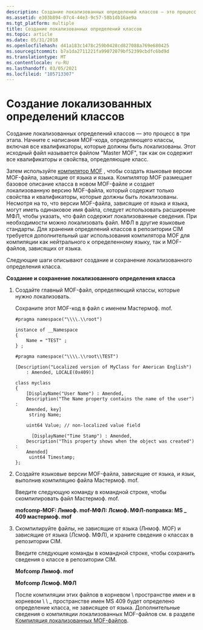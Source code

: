 ```yaml
---
description: Создание локализованных определений классов — это процесс в три этапа.
ms.assetid: e303b894-07c4-44e3-9c57-58b1db16ae9a
ms.tgt_platform: multiple
title: Создание локализованных определений классов
ms.topic: article
ms.date: 05/31/2018
ms.openlocfilehash: d41a183c1478c259b0428cd827088a769e680425
ms.sourcegitcommit: b7a1da2711221fa99072079bf52399cbdfc6bd9d
ms.translationtype: MT
ms.contentlocale: ru-RU
ms.lasthandoff: 03/05/2021
ms.locfileid: "105713307"
---
```

# <a name="creating-localized-class-definitions"></a>Создание локализованных определений классов

Создание локализованных определений классов — это процесс в три этапа. Начните с написания MOF-кода, определяющего классы, включая все квалификаторы, которые должны быть локализованы. Этот исходный файл называется файлом "Master MOF", так как он содержит все квалификаторы и свойства, определяющие класс.

Затем используйте [компилятор MOF](mofcomp.md) , чтобы создать языковые версии MOF-файла, зависящие от языка и языка. Компилятор MOF размещает базовое описание класса в новом MOF-файле и создает локализованную версию MOF-файла, который содержит только свойства и квалификаторы, которые должны быть локализованы. Несмотря на то, что версии MOF-файла, зависящие от языка и языка, могут иметь одинаковое имя файла, следует использовать расширение МФЛ, чтобы указать, что файл содержит локализованные сведения. При необходимости можно локализовать файл. МФЛ в другие языковые стандарты. Для хранения определений классов в репозитории CIM требуется дополнительный шаг использования компилятора MOF для компиляции как нейтрального к определенному языку, так и MOF-файлов, зависящих от языка.

Следующие шаги описывают создание и сохранение локализованного определения класса.

**Создание и сохранение локализованного определения класса**

1.  Создайте главный MOF-файл, определяющий классы, которые нужно локализовать.

    Сохраните этот MOF-код в файл с именем Мастермоф. mof.

    ```syntax
    #pragma namespace("\\\\.\\root")

    instance of __Namespace
    {
        Name = "TEST" ;
    } ;

    #pragma namespace("\\\\.\\root\\TEST")

    [Description("Localized version of MyClass for American English") 
        : Amended, LOCALE(0x409)] 

    class myclass
    {
        [DisplayName("User Name") : Amended,
        Description("The Name property contains the name of the user") : 
        Amended, key]
         string Name;

        uint64 Value; // non-localized value field

          [DisplayName("Time Stamp") : Amended,
        Description("This property shows when the object was created") : 
        Amended] 
         uint64 Timestamp;
    };
    ```

2.  Создайте языковые версии MOF-файла, зависящие от языка, и язык, выполнив компиляцию файла Мастермоф. mof.

    Введите следующую команду в командной строке, чтобы скомпилировать файл Мастермоф. mof.

    **mofcomp-MOF: Лнмоф. mof-МФЛ: Лсмоф. МФЛ-поправка: MS \_ 409 мастермоф. mof**

3.  Скомпилируйте файлы, не зависящие от языка (Лнмоф. MOF) и зависящие от языка (Лсмоф. МФЛ), и храните сведения о классах в репозитории CIM.

    Введите следующие команды в командной строке, чтобы сохранить сведения о классе в репозитории CIM.

    **Mofcomp Лнмоф. mof**

    **Mofcomp Лсмоф. МФЛ**

    После компиляции этих файлов в корневом \\ пространстве имен и в корневом \\ \\ \_ пространстве имен MS 409 будет определено определение класса, не зависящее от языка. Дополнительные сведения о компиляции локализованных MOF-файлов см. в разделе [Компиляция локализованных MOF-файлов](compiling-localized-mof-files.md).

 

 



